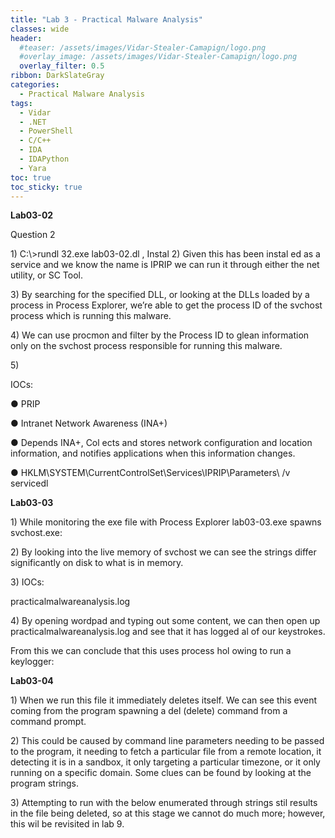 ```yaml
---
title: "Lab 3 - Practical Malware Analysis"
classes: wide
header:
  #teaser: /assets/images/Vidar-Stealer-Camapign/logo.png
  #overlay_image: /assets/images/Vidar-Stealer-Camapign/logo.png
  overlay_filter: 0.5
ribbon: DarkSlateGray
categories:
  - Practical Malware Analysis
tags:
  - Vidar
  - .NET
  - PowerShell
  - C/C++
  - IDA
  - IDAPython
  - Yara
toc: true
toc_sticky: true
---
```



**Lab03-02**

Question 2

1\) C:\\>rundl 32.exe lab03-02.dl , Instal 2\) Given this has been instal ed as a service and we know the name is IPRIP we can run it through either the net utility, or SC Tool. 

3\) By searching for the specified DLL, or looking at the DLLs loaded by a process in Process Explorer, we’re able to get the process ID of the svchost process which is running this malware. 

4\) We can use procmon and filter by the Process ID to glean information only on the svchost process responsible for running this malware. 





5\)

IOCs:

● PRIP

● Intranet Network Awareness \(INA\+\)

● Depends INA\+, Col ects and stores network configuration and location information, and notifies applications when this information changes. 

● HKLM\\SYSTEM\\CurrentControlSet\\Services\\IPRIP\\Parameters\\ /v servicedl



**Lab03-03**

1\) While monitoring the exe file with Process Explorer lab03-03.exe spawns svchost.exe:

2\) By looking into the live memory of svchost we can see the strings differ significantly on disk to what is in memory. 





3\) IOCs:

practicalmalwareanalysis.log



4\) By opening wordpad and typing out some content, we can then open up practicalmalwareanalysis.log and see that it has logged al of our keystrokes. 

From this we can conclude that this uses process hol owing to run a keylogger:



**Lab03-04**

1\) When we run this file it immediately deletes itself. We can see this event coming from the program spawning a del \(delete\) command from a command prompt. 

2\) This could be caused by command line parameters needing to be passed to the program, it needing to fetch a particular file from a remote location, it detecting it is in a sandbox, it only targeting a particular timezone, or it only running on a specific domain. Some clues can be found by looking at the program strings. 

3\) Attempting to run with the below enumerated through strings stil results in the file being deleted, so at this stage we cannot do much more; however, this wil be revisited in lab 9.



